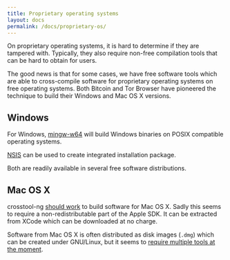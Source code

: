 ```yaml
---
title: Proprietary operating systems
layout: docs
permalink: /docs/proprietary-os/
---
```



On proprietary operating systems, it is hard to determine if they are tampered
with. Typically, they also require non-free compilation tools that can be hard
to obtain for users.

The good news is that for some cases, we have free software tools which
are able to cross-compile software for proprietary operating systems
on free operating systems. Both Bitcoin and Tor Browser have pioneered
the technique to build their Windows and Mac OS X versions.

Windows
-------

For Windows, [mingw-w64](http://mingw-w64.org/) will build Windows
binaries on POSIX compatible operating systems.

[NSIS](http://nsis.sourceforge.net/) can be used to create integrated
installation package.

Both are readily available in several free software distributions.

Mac OS X
--------

crosstool-ng [should work](https://bugs.torproject.org/9711#comment:73) to
build software for Mac OS X. Sadly this seems to require a non-redistributable
part of the Apple SDK. It can be extracted from XCode which can be downloaded
at no charge.

Software from Mac OS X is often distributed as disk images (`.dmg`)
which can be created under GNU/Linux, but it seems to [require multiple
tools at the
moment](https://gitweb.torproject.org/builders/tor-browser-bundle.git/tree/gitian/build-helpers/ddmg.sh).
